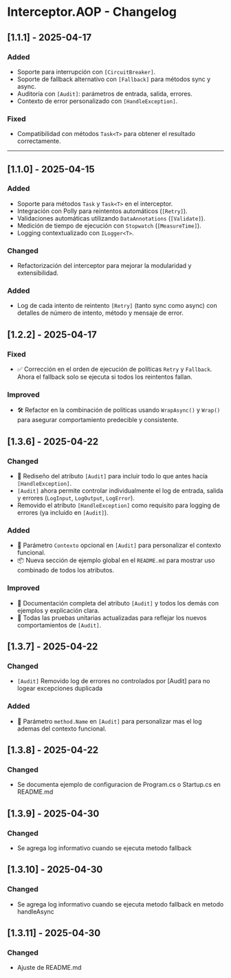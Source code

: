 # Interceptor.AOP - Changelog

## [1.1.1] - 2025-04-17

### Added
- Soporte para interrupción con `[CircuitBreaker]`.
- Soporte de fallback alternativo con `[Fallback]` para métodos sync y async.
- Auditoría con `[Audit]`: parámetros de entrada, salida, errores.
- Contexto de error personalizado con `[HandleException]`.

### Fixed
- Compatibilidad con métodos `Task<T>` para obtener el resultado correctamente.

---

## [1.1.0] - 2025-04-15

### Added
- Soporte para métodos `Task` y `Task<T>` en el interceptor.
- Integración con Polly para reintentos automáticos (`[Retry]`).
- Validaciones automáticas utilizando `DataAnnotations` (`[Validate]`).
- Medición de tiempo de ejecución con `Stopwatch` (`[MeasureTime]`).
- Logging contextualizado con `ILogger<T>`.

### Changed
- Refactorización del interceptor para mejorar la modularidad y extensibilidad.

### Added
- Log de cada intento de reintento `[Retry]` (tanto sync como async) con detalles de número de intento, método y mensaje de error.

## [1.2.2] - 2025-04-17

### Fixed
- ✅ Corrección en el orden de ejecución de políticas `Retry` y `Fallback`. Ahora el fallback solo se ejecuta si todos los reintentos fallan.

### Improved
- 🛠️ Refactor en la combinación de políticas usando `WrapAsync()` y `Wrap()` para asegurar comportamiento predecible y consistente.


## [1.3.6] - 2025-04-22

### Changed
- 🔄 Rediseño del atributo `[Audit]` para incluir todo lo que antes hacía `[HandleException]`.
- `[Audit]` ahora permite controlar individualmente el log de entrada, salida y errores (`LogInput`, `LogOutput`, `LogError`).
- Removido el atributo `[HandleException]` como requisito para logging de errores (ya incluido en `[Audit]`).

### Added
- 🧠 Parámetro `Contexto` opcional en `[Audit]` para personalizar el contexto funcional.
- 📦 Nueva sección de ejemplo global en el `README.md` para mostrar uso combinado de todos los atributos.

### Improved
- 📘 Documentación completa del atributo `[Audit]` y todos los demás con ejemplos y explicación clara.
- 🧪 Todas las pruebas unitarias actualizadas para reflejar los nuevos comportamientos de `[Audit]`.

## [1.3.7] - 2025-04-22

### Changed
- `[Audit]` Removido log de errores no controlados por [Audit] para no logear excepciones duplicada

### Added
- 🧠 Parámetro `method.Name` en `[Audit]` para personalizar mas el log ademas del contexto funcional.

## [1.3.8] - 2025-04-22

### Changed
- Se documenta ejemplo de configuracion de Program.cs o Startup.cs en README.md

## [1.3.9] - 2025-04-30

### Changed
- Se agrega log informativo cuando se ejecuta metodo fallback

## [1.3.10] - 2025-04-30

### Changed
- Se agrega log informativo cuando se ejecuta metodo fallback en metodo handleAsync

## [1.3.11] - 2025-04-30
### Changed
- Ajuste de README.md